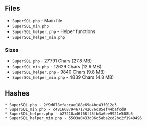 ## Files

* `SuperSQL.php` - Main file
* `SuperSQL_min.php`
* `SuperSQL_helper.php` - Helper functions
* `SuperSQL_helper_min.php`

### Sizes

* `SuperSQL.php` - 27791 Chars (27.8 MB)
* `SuperSQL_min.php` - 12629 Chars (12.6 MB)
* `SuperSQL_helper.php` - 9840 Chars (9.8 MB)
* `SuperSQL_helper_min.php` - 4839 Chars (4.8 MB)

## Hashes

```
* SuperSQL.php - 2f9d678efaccae188e69e4bc43f012e3
* SuperSQL_min.php - c481668794671742676c85ef44bafcd9
* SuperSQL_helper.php - b27210a46f68ff5fb3a6ee9921e508b5
* SuperSQL_helper_min.php - 5503a0433d06c5aba2cd2bc2f1949496
```
